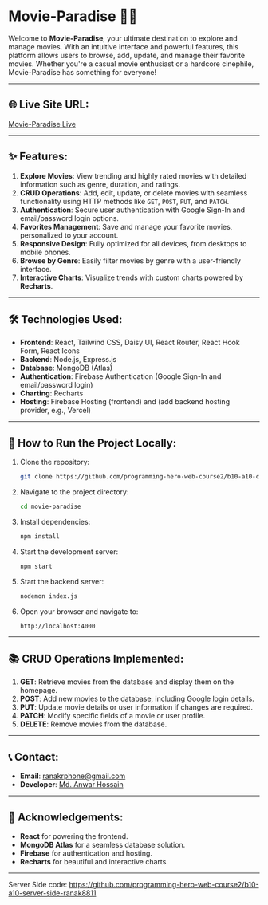 # Movie-Paradise 🎥🌟

Welcome to **Movie-Paradise**, your ultimate destination to explore and manage movies. With an intuitive interface and powerful features, this platform allows users to browse, add, update, and manage their favorite movies. Whether you're a casual movie enthusiast or a hardcore cinephile, Movie-Paradise has something for everyone!

---

## 🌐 Live Site URL:

[Movie-Paradise Live](https://movie-portal-b3ddf.web.app/)

---

## ✨ Features:

1. **Explore Movies**: View trending and highly rated movies with detailed information such as genre, duration, and ratings.
2. **CRUD Operations**: Add, edit, update, or delete movies with seamless functionality using HTTP methods like `GET`, `POST`, `PUT`, and `PATCH`.
3. **Authentication**: Secure user authentication with Google Sign-In and email/password login options.
4. **Favorites Management**: Save and manage your favorite movies, personalized to your account.
5. **Responsive Design**: Fully optimized for all devices, from desktops to mobile phones.
6. **Browse by Genre**: Easily filter movies by genre with a user-friendly interface.
7. **Interactive Charts**: Visualize trends with custom charts powered by **Recharts**.

---

## 🛠️ Technologies Used:

- **Frontend**: React, Tailwind CSS, Daisy UI, React Router, React Hook Form, React Icons
- **Backend**: Node.js, Express.js
- **Database**: MongoDB (Atlas)
- **Authentication**: Firebase Authentication (Google Sign-In and email/password login)
- **Charting**: Recharts
- **Hosting**: Firebase Hosting (frontend) and (add backend hosting provider, e.g., Vercel)

---

## 🚀 How to Run the Project Locally:

1. Clone the repository:
   ```bash
   git clone https://github.com/programming-hero-web-course2/b10-a10-client-side-ranak8811
   ```
2. Navigate to the project directory:
   ```bash
   cd movie-paradise
   ```
3. Install dependencies:
   ```bash
   npm install
   ```
4. Start the development server:
   ```bash
   npm start
   ```
5. Start the backend server:
   ```bash
   nodemon index.js
   ```
6. Open your browser and navigate to:
   ```
   http://localhost:4000
   ```

---

## 📚 CRUD Operations Implemented:

1. **GET**: Retrieve movies from the database and display them on the homepage.
2. **POST**: Add new movies to the database, including Google login details.
3. **PUT**: Update movie details or user information if changes are required.
4. **PATCH**: Modify specific fields of a movie or user profile.
5. **DELETE**: Remove movies from the database.

---

## 📞 Contact:

- **Email**: ranakrphone@gmail.com
- **Developer**: [Md. Anwar Hossain](https://github.com/ranak8811)

---

## 🌟 Acknowledgements:

- **React** for powering the frontend.
- **MongoDB Atlas** for a seamless database solution.
- **Firebase** for authentication and hosting.
- **Recharts** for beautiful and interactive charts.

---

Server Side code: https://github.com/programming-hero-web-course2/b10-a10-server-side-ranak8811
